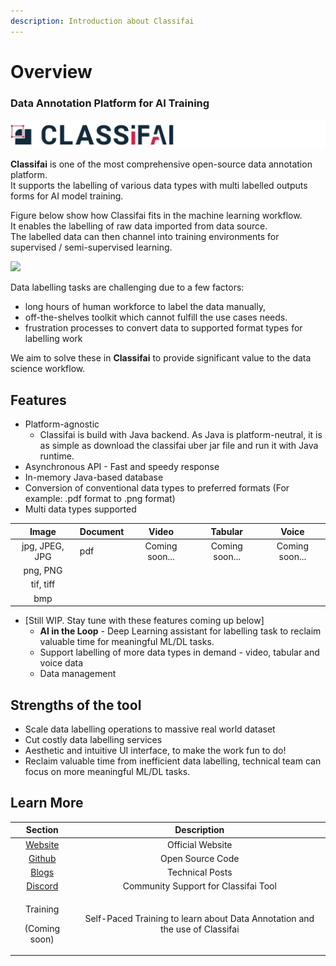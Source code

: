 ```yaml
---
description: Introduction about Classifai
---
```


# Overview

### Data Annotation Platform for AI Training

![](.gitbook/assets/classifai_logo_horizontal_dark.jpg)

**Classifai** is one of the most comprehensive open-source data annotation platform.  
 It supports the labelling of various data types with multi labelled outputs forms for AI model training.

Figure below show how Classifai fits in the machine learning workflow.  
It enables the labelling of raw data imported from data source.   
The labelled data can then channel into training environments for supervised / semi-supervised learning.

![](.gitbook/assets/classifai_workflow_0_0.gif)

Data labelling tasks are challenging due to a few factors:

* long hours of human workforce to label the data manually,
* off-the-shelves toolkit which cannot fulfill the use cases needs.
* frustration processes to convert data to supported format types for labelling work

We aim to solve these in **Classifai** to provide significant value to the data science workflow.

## Features

* Platform-agnostic
  * Classifai is build with Java backend. As Java is platform-neutral, it is as simple as download the classifai uber jar file and run it with Java runtime.
* Asynchronous API - Fast and speedy response
* In-memory Java-based database
* Conversion of conventional data types to preferred formats \(For example: .pdf format to .png format\)
* Multi data types supported

| Image | Document | Video | Tabular | Voice |
| :---: | :--- | :---: | :---: | :---: |
| jpg, JPEG, JPG | pdf | Coming soon... | Coming soon... | Coming soon... |
| png, PNG |  |  |  |  |
| tif, tiff |  |  |  |  |
| bmp |  |  |  |  |

* \[Still WIP. Stay tune with these features coming up below\]
  * **AI in the Loop** - Deep Learning assistant for labelling task to reclaim valuable time for meaningful ML/DL tasks.
  * Support labelling of more data types in demand - video, tabular and voice data
  * Data management

## Strengths of the tool

* Scale data labelling operations to massive real world dataset
* Cut costly data labelling services
* Aesthetic and intuitive UI interface, to make the work fun to do!
* Reclaim valuable time from inefficient data labelling, technical team can focus on more meaningful ML/DL tasks.

## Learn More

<table>
  <thead>
    <tr>
      <th style="text-align:center">Section</th>
      <th style="text-align:center">Description</th>
    </tr>
  </thead>
  <tbody>
    <tr>
      <td style="text-align:center"><a href="https://classifai.ai/">Website</a>
      </td>
      <td style="text-align:center">Official Website</td>
    </tr>
    <tr>
      <td style="text-align:center"><a href="https://github.com/CertifaiAI/classifai">Github</a>
      </td>
      <td style="text-align:center">Open Source Code</td>
    </tr>
    <tr>
      <td style="text-align:center"><a href="https://medium.com/classifai-ai">Blogs</a>
      </td>
      <td style="text-align:center">Technical Posts</td>
    </tr>
    <tr>
      <td style="text-align:center"><a href="https://discord.com/invite/WsBFgNP">Discord</a>
      </td>
      <td style="text-align:center">Community Support for Classifai Tool</td>
    </tr>
    <tr>
      <td style="text-align:center">
        <p>Training</p>
        <p>(Coming soon)</p>
      </td>
      <td style="text-align:center">Self-Paced Training to learn about Data Annotation and the use of Classifai</td>
    </tr>
  </tbody>
</table>



